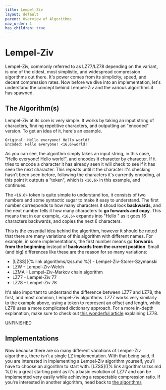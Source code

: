 ```yaml
---
title: Lempel-Ziv
layout: default
parent: Overview of Algorithms
nav_order: 1
has_children: true
---
```


# Lempel-Ziv

Lempel-Ziv, commonly referred to as LZ77/LZ78 depending on the variant, is one of the oldest, most simplistic, and widespread compression algorithms out there. It's power comes from its simplicity, speed, and decent compression rates. Now before we dive into an implementation, let's understand the concept behind Lempel-Ziv and the various algorithms it has spawned.

## The Algorithm(s)

Lempel-Ziv at its core is very simple. It works by taking an input string of characters, finding repetitive characters, and outputting an "encoded" version. To get an idea of it, here's an example.

```
Original: Hello everyone! Hello world!
Encoded: Hello everyone! <16,6>world!
```

As you can see, the algorithm simply takes an input string, in this case, "Hello everyone! Hello world!", and encodes it character by character. If it tries to encode a character it has already seen it will check to see if it has seen the next character. This repeats until it the character it's checking hasn't been seen before, following the characters it's currently encoding, at this point it outputs a "token", which is `<16,6>` in this example, and continues.

The `<16,6>` token is quite simple to understand too, it consists of two numbers and some syntactic sugar to make it easy to understand. The first number corresponds to how many characters it shoud look **backwards**, and the next number tells it how many characters to **go forwards and copy**. This means that in our example, `<16,6>` expands into "Hello " as it goes 16 characters backwards, and copies the next 6 characters.

This is the essential idea behind the algorithm, however it should be noted that there are many variations of this algorithm with different names. For example, in some implementations, the first number means go **forwards from the beginning** instead of **backwards from the current position**. Small (and big) differences like these are the reason for so many variations:

- [LZSS]({% link algorithms/lzss.md %}) - Lempel-Ziv-Storer-Szymanski
- LZW - Lempel-Ziv-Welch
- LZMA - Lempel–Ziv–Markov chain algorithm
- LZ77 - Lempel-Ziv 77
- LZ78 - Lempel-Ziv 78

It's also important to understand the difference between LZ77 and LZ78, the first, and most common, Lempel-Ziv algorithms. LZ77 works very similarly to the example above, using a token to represent an offset and length, while LZ78 uses a more complicated dictionary approach. For a more in-depth explanation, make sure to check out [this wonderful article](https://towardsdatascience.com/how-data-compression-works-exploring-lz78-e97e539138) explaining LZ78.

UNFINISHED

## Implementations

Now because there are so many different variations of Lempel-Ziv algorithms, there isn't a single LZ implementation. WIth that being said, if you are interested in implementing a Lempel-Ziv algorithm yourself, you'll have to choose an algorithm to start with. [LZSS]({% link algorithms/lzss.md %}) is a great starting point as it's a basic evolution of LZ77 and can be implemented very easily while achieving a respectable compression ratio. If you're interested in another algorithm, head back to [the algorithms](#the-algorithms)

